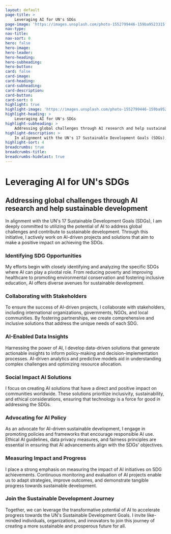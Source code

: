 ```yaml
---
layout: default
page-title: >
    Leveraging AI for UN's SDGs
page-image: 'https://images.unsplash.com/photo-1552799446-159ba9523315?ixlib=rb-4.0.3&ixid=M3wxMjA3fDB8MHxwaG90by1wYWdlfHx8fGVufDB8fHx8fA%3D%3D&auto=format&fit=crop&w=2070&q=80'
nav-type: 
nav-title: 
nav-sort: 0
hero: false
hero-image: 
hero-leader: 
hero-heading: 
hero-subheading: 
hero-button: 
card: false
card-image: 
card-heading: 
card-subheading: 
card-description: 
card-button: 
card-sort: 0
highlight: true
highlight-image: 'https://images.unsplash.com/photo-1552799446-159ba9523315?ixlib=rb-4.0.3&ixid=M3wxMjA3fDB8MHxwaG90by1wYWdlfHx8fGVufDB8fHx8fA%3D%3D&auto=format&fit=crop&w=2070&q=80'
highlight-heading: >
    Leveraging AI for UN's SDGs
highlight-subheading: >
    Addressing global challenges through AI research and help sustainable development
highlight-description: >
    In alignment with the UN's 17 Sustainable Development Goals (SDGs), I am deeply committed to utilizing the potential of AI to address global challenges and contribute to sustainable development. From reducing poverty and improving healthcare to promoting environmental conservation and fostering inclusive education, AI offers diverse avenues for sustainable development.
highlight-sort: 4
breadcrumbs: true
breadcrumbs-title: 
breadcrumbs-hidelast: true
---
```


# Leveraging AI for UN's SDGs

## Addressing global challenges through AI research and help sustainable development

In alignment with the UN's 17 Sustainable Development Goals (SDGs), I am deeply committed to utilizing the potential of AI to address global challenges and contribute to sustainable development. Through this initiative, I actively work on AI-driven projects and solutions that aim to make a positive impact on achieving the SDGs.

### Identifying SDG Opportunities

My efforts begin with closely identifying and analyzing the specific SDGs where AI can play a pivotal role. From reducing poverty and improving healthcare to promoting environmental conservation and fostering inclusive education, AI offers diverse avenues for sustainable development.

### Collaborating with Stakeholders

To ensure the success of AI-driven projects, I collaborate with stakeholders, including international organizations, governments, NGOs, and local communities. By fostering partnerships, we create comprehensive and inclusive solutions that address the unique needs of each SDG.

### AI-Enabled Data Insights

Harnessing the power of AI, I develop data-driven solutions that generate actionable insights to inform policy-making and decision-implementation processes. AI-driven analytics and predictive models aid in understanding complex challenges and optimizing resource allocation.

### Social Impact AI Solutions

I focus on creating AI solutions that have a direct and positive impact on communities worldwide. These solutions prioritize inclusivity, sustainability, and ethical considerations, ensuring that technology is a force for good in addressing the SDGs.

### Advocating for AI Policy

As an advocate for AI-driven sustainable development, I engage in promoting policies and frameworks that encourage responsible AI use. Ethical AI guidelines, data privacy measures, and fairness principles are essential in ensuring that AI advancements align with the SDGs' objectives.

### Measuring Impact and Progress

I place a strong emphasis on measuring the impact of AI initiatives on SDG achievements. Continuous monitoring and evaluation of AI projects enable us to adapt strategies, improve outcomes, and demonstrate tangible progress towards sustainable development.

### Join the Sustainable Development Journey

Together, we can leverage the transformative potential of AI to accelerate progress towards the UN's Sustainable Development Goals. I invite like-minded individuals, organizations, and innovators to join this journey of creating a more sustainable and prosperous future for all.